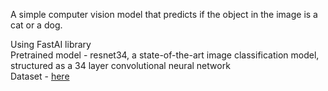 A simple computer vision model that predicts if the object in the image is a cat or a dog.  

Using FastAI library   
Pretrained model - resnet34, a state-of-the-art image classification model, structured as a 34 layer convolutional neural network  
Dataset - [here](https://www.robots.ox.ac.uk/~vgg/data/pets/)
